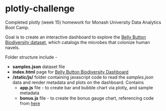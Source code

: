 # plotly-challenge

Completed plotly (week 15) homework for Monash University Data Analytics Boot Camp.

Goal is to create an interactive dashboard to explore the [Belly Button Biodiversity dataset](http://robdunnlab.com/projects/belly-button-biodiversity/), which catalogs the microbes that colonize human navels.

Folder structure include - 
* **samples.json** dataset file
* **index.html** page for [Belly Button Biodiversity Dashboard](https://yannchye.github.io/plotly-challenge/)
* **/static/js/** folder containing javascript code to read the *samples.json* data and render metadata and plots on the dashboard. Contains
    * **app.js** file - to create bar and bubble chart via plotly, and sample metadata
    * **bonus.js** file - to create the bonus gauge chart, referencing code from [here](https://com2m.de/blog/technology/gauge-charts-with-plotly/)